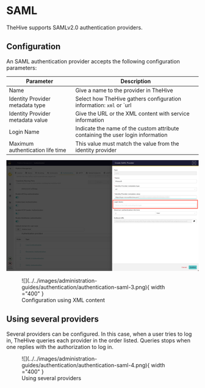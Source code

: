 # SAML

TheHive supports SAMLv2.0 authentication providers.

## Configuration

An SAML authentication provider accepts the following configuration parameters:

| Parameter | Description                            |
|-----------|----------------------------------------|
| Name      | Give a name to the provider in TheHive |
| Identity Provider metadata type | Select how TheHive gathers configuration information: `xml` or `url       |
| Identity Provider metadata value | Give the URL or the XML content with service information  |
| Login Name | Indicate the name of the custom attribute containing the user login information | 
| Maximum authentication life time | This value must match the value from the identity provider    |



![](../../images/administration-guides/authentication/authentication-saml-2.png)

<figure markdown>
![](../../images/administration-guides/authentication/authentication-saml-3.png){ width ="400" }
<figcaption>Configuration using XML content</figcaption>
</figure>

## Using several providers

Several providers can be configured. In this case, when a user tries to log in, TheHive queries each provider in the order listed. Queries stops when one replies with the authorization to log in.

<figure markdown>
![](../../images/administration-guides/authentication/authentication-saml-4.png){ width ="400" }
<figcaption>Using several providers</figcaption>
</figure>